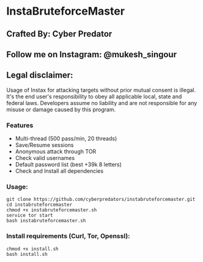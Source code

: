 # InstaBruteforceMaster
## Crafted By: Cyber Predator
## Follow me on Instagram: @mukesh_singour

## Legal disclaimer:
Usage of Instax for attacking targets without prior mutual consent is illegal. It's the end user's responsibility to obey all applicable local, state and federal laws. Developers assume no liability and are not responsible for any misuse or damage caused by this program.

### Features
- Multi-thread (500 pass/min, 20 threads)
- Save/Resume sessions
- Anonymous attack through TOR
- Check valid usernames
- Default password list (best +39k 8 letters)
- Check and Install all dependencies

### Usage:
```
git clone https://github.com/cyberpredators/instabruteforcemaster.git
cd instabruteforcemaster
chmod +x instabruteforcemaster.sh
service tor start
bash instabruteforcemaster.sh
```

### Install requirements (Curl, Tor, Openssl):

```
chmod +x install.sh
bash install.sh
```
